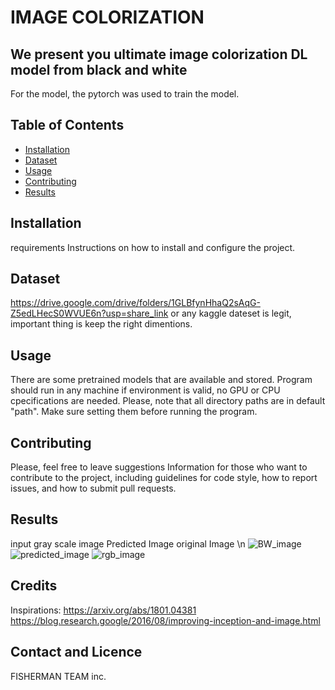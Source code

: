 
# IMAGE COLORIZATION

## We present you ultimate image colorization DL model from black and white

For the model, the pytorch was used to train the model. 

## Table of Contents
- [Installation](#installation)
- [Dataset](#dataset)
- [Usage](#usage)
- [Contributing](#contributing)
- [Results](#results)

## Installation
requirements
Instructions on how to install and configure the project.

## Dataset
https://drive.google.com/drive/folders/1GLBfynHhaQ2sAqG-Z5edLHecS0WVUE6n?usp=share_link
or any kaggle dateset is legit, important thing is keep the right dimentions.

## Usage
There are some pretrained models that are available and stored.
Program should run in any machine if environment is valid, no GPU or CPU cpecifications are needed.
Please, note that all directory paths are in default "path". Make sure setting them 
before running the program.




## Contributing
Please, feel free to leave suggestions
Information for those who want to contribute to the project, including guidelines for code style, how to report issues, and how to submit pull requests.

## Results 
input gray scale image                  Predicted Image                  original Image \n
![BW_image](https://github.com/ravshanovbek/image_colorization/assets/71225914/9d3e2a28-cccf-4ead-b0aa-c7fcb677ef99)
![predicted_image](https://github.com/ravshanovbek/image_colorization/assets/71225914/8ae8e636-eaaf-4fca-ae6d-de8d8583051a)
![rgb_image](https://github.com/ravshanovbek/image_colorization/assets/71225914/f69f1a3b-fc52-4f36-993f-e5f50da161a9)

## Credits
Inspirations:
https://arxiv.org/abs/1801.04381 
https://blog.research.google/2016/08/improving-inception-and-image.html



## Contact and Licence
FISHERMAN TEAM inc.





